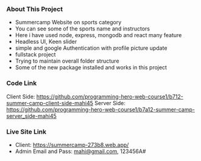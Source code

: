 ### About This Project

- Summercamp Website on sports category
- You can see some of the sports name and instructors
- Here i have used node, express, mongodb and react many feature
- Headless UI, Keen slider
- simple and google Authentication with profile picture update
- fullstack project
- Trying to maintain overall folder structure
- Some of the new package installed and works in this project

### Code Link

Client Side: https://github.com/programming-hero-web-course1/b712-summer-camp-client-side-mahi45
Server Side: https://github.com/programming-hero-web-course1/b7a12-summer-camp-server_side-mahi45

### Live Site Link

- Client: https://summercamp-273b8.web.app/
- Admin Email and Pass: mahi@gmail.com, 123456A#
